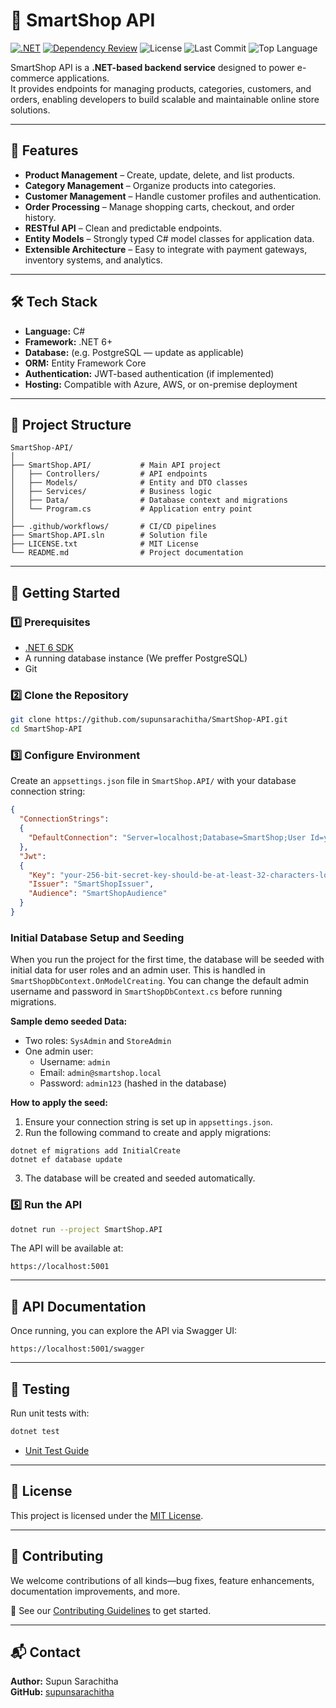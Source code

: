 
# 🛒 SmartShop API

[![.NET](https://github.com/supunsarachitha/SmartShop-API/actions/workflows/dotnet.yml/badge.svg)](https://github.com/supunsarachitha/SmartShop-API/actions/workflows/dotnet.yml)
[![Dependency Review](https://github.com/supunsarachitha/SmartShop-API/actions/workflows/dependency-review.yml/badge.svg)](https://github.com/supunsarachitha/SmartShop-API/actions/workflows/dependency-review.yml)
![License](https://img.shields.io/github/license/supunsarachitha/SmartShop-API)
![Last Commit](https://img.shields.io/github/last-commit/supunsarachitha/SmartShop-API)
![Top Language](https://img.shields.io/github/languages/top/supunsarachitha/SmartShop-API)

SmartShop API is a **.NET-based backend service** designed to power e-commerce applications.  
It provides endpoints for managing products, categories, customers, and orders, enabling developers to build scalable and maintainable online store solutions.

---

## 📌 Features

- **Product Management** – Create, update, delete, and list products.
- **Category Management** – Organize products into categories.
- **Customer Management** – Handle customer profiles and authentication.
- **Order Processing** – Manage shopping carts, checkout, and order history.
- **RESTful API** – Clean and predictable endpoints.
- **Entity Models** – Strongly typed C# model classes for application data.
- **Extensible Architecture** – Easy to integrate with payment gateways, inventory systems, and analytics.

---

## 🛠️ Tech Stack

- **Language:** C#  
- **Framework:** .NET 6+  
- **Database:** (e.g. PostgreSQL — update as applicable)  
- **ORM:** Entity Framework Core  
- **Authentication:** JWT-based authentication (if implemented)  
- **Hosting:** Compatible with Azure, AWS, or on-premise deployment

---

## 📂 Project Structure

```
SmartShop-API/
│
├── SmartShop.API/           # Main API project
│   ├── Controllers/         # API endpoints
│   ├── Models/              # Entity and DTO classes
│   ├── Services/            # Business logic
│   ├── Data/                # Database context and migrations
│   └── Program.cs           # Application entry point
│
├── .github/workflows/       # CI/CD pipelines
├── SmartShop.API.sln        # Solution file
├── LICENSE.txt              # MIT License
└── README.md                # Project documentation
```

---

## 🚀 Getting Started

### 1️⃣ Prerequisites
- [.NET 6 SDK](https://dotnet.microsoft.com/download)
- A running database instance (We preffer PostgreSQL)
- Git

### 2️⃣ Clone the Repository
```bash
git clone https://github.com/supunsarachitha/SmartShop-API.git
cd SmartShop-API
```

### 3️⃣ Configure Environment
Create an `appsettings.json` file in `SmartShop.API/` with your database connection string:
```json
{
  "ConnectionStrings":
  {
    "DefaultConnection": "Server=localhost;Database=SmartShop;User Id=youruser;Password=yourpassword;"
  },
  "Jwt":
  {
    "Key": "your-256-bit-secret-key-should-be-at-least-32-characters-long",
    "Issuer": "SmartShopIssuer",
    "Audience": "SmartShopAudience"
  }
}
```

### Initial Database Setup and Seeding

When you run the project for the first time, the database will be seeded with initial data for user roles and an admin user. This is handled in `SmartShopDbContext.OnModelCreating`.
You can change the default admin username and password in `SmartShopDbContext.cs` before running migrations.

**Sample demo seeded Data:**
- Two roles: `SysAdmin` and `StoreAdmin`
- One admin user:
  - Username: `admin`
  - Email: `admin@smartshop.local`
  - Password: `admin123` (hashed in the database)

**How to apply the seed:**
1. Ensure your connection string is set up in `appsettings.json`.
2. Run the following command to create and apply migrations:
```
dotnet ef migrations add InitialCreate
dotnet ef database update
```
3. The database will be created and seeded automatically.
 

### 5️⃣ Run the API
```bash
dotnet run --project SmartShop.API
```

The API will be available at:  
```
https://localhost:5001
```

---

## 📖 API Documentation

Once running, you can explore the API via Swagger UI:  
```
https://localhost:5001/swagger
```

---

## 🧪 Testing

Run unit tests with:
```bash
dotnet test
```
- [Unit Test Guide](UNIT_TEST.md)

---

## 📜 License

This project is licensed under the [MIT License](LICENSE.txt).

---

## 🤝 Contributing

We welcome contributions of all kinds—bug fixes, feature enhancements, documentation improvements, and more.

📌 See our [Contributing Guidelines](CONTRIBUTING.md) to get started.


---

## 📬 Contact

**Author:** Supun Sarachitha  
**GitHub:** [supunsarachitha](https://github.com/supunsarachitha)
